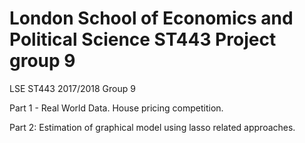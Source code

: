 # London School of Economics and Political Science ST443 Project group 9
LSE ST443 2017/2018 Group 9 

Part 1 - Real World Data. House pricing competition.

Part 2: Estimation of graphical model using lasso related approaches.
